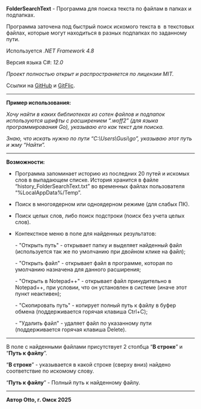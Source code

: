 **FolderSearchText** - Программа для поиска текста по файлам в папках и подпапках.

Программа заточена под быстрый поиск искомого текста в  в текстовых файлах, которые могут находиться в разных подпапках по заданному пути.

Используется _.NET Framework 4.8_

Версия языка C#: _12.0_

_Проект полностью открыт и распространяется по лицензии MIT._

Ссылки на [GitHub](https://github.com/Otto17/FolderSearchText) и [GitFlic](https://gitflic.ru/project/otto/foldersearchtext).

---

**Пример использования:**

_Хочу найти в каких библиотеках из сотен файлов и подпапок используются шрифты с расширением “.woff2” (для языка программирования Go), указываю его как текст для поиска._

_Знаю, что искать нужно по пути “C:\\Users\\Gusi\\go”, указываю этот путь и жму “Найти”._

---

**Возможности:**

*   Программа запоминает историю из последних 20 путей и искомых слов в выпадающем списке. История хранится в файле “history\_FolderSearchText.txt” во временных файлах пользователя “%LocalAppData%/Temp”.
*   Поиск в многоядерном или одноядерном режиме (для слабых ПК).
*   Поиск целых слов, либо поиск подстроки (поиск без учета целых слов).
*   Контекстное меню в поле для найденных результатов:
    
    \- "Открыть путь" - открывает папку и выделяет найденный файл (используется так же по умолчанию при двойном клике на файл);
    
    \- "Открыть файл" - открывает файл в программе, которая по умолчанию назначена для данного расширения;
    
    \- "Открыть в Notepad++" - открывает файл принудительно в Notepad++, при условии, что он установлен в системе (иначе этот пункт неактивен);
    
    \- "Скопировать путь" - копирует полный путь к файлу в буфер обмена (поддерживается горячая клавиша Ctrl+C);
    
    \- "Удалить файл" - удаляет файл по указанному пути (поддерживается горячая клавиша Delete).
    

---

В поле с найденными файлами присутствует 2 столбца “**В строке**” и “**Путь к файлу**”.

“**В строке**” - указывается в какой строке (сверху вниз) найдено соответствие по искомому слову.

“**Путь к файлу**” - Полный путь к найденному файлу.

---

**Автор Otto, г. Омск 2025**